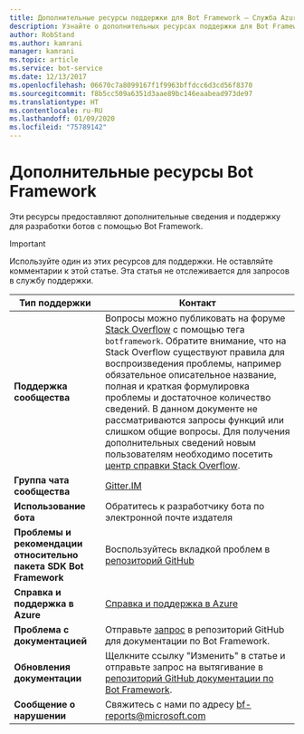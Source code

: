 ```yaml
---
title: Дополнительные ресурсы поддержки для Bot Framework — Служба Azure Bot
description: Узнайте о дополнительных ресурсах поддержки для Bot Framework.
author: RobStand
ms.author: kamrani
manager: kamrani
ms.topic: article
ms.service: bot-service
ms.date: 12/13/2017
ms.openlocfilehash: 06670c7a8099167f1f9963bffdcc6d3cd56f8370
ms.sourcegitcommit: f8b5cc509a6351d3aae89bc146eaabead973de97
ms.translationtype: HT
ms.contentlocale: ru-RU
ms.lasthandoff: 01/09/2020
ms.locfileid: "75789142"
---
```

# <a name="bot-framework-additional-resources"></a>Дополнительные ресурсы Bot Framework

Эти ресурсы предоставляют дополнительные сведения и поддержку для разработки ботов с помощью Bot Framework.

> [!IMPORTANT]
> Используйте один из этих ресурсов для поддержки. Не оставляйте комментарии к этой статье. Эта статья не отслеживается для запросов в службу поддержки.

|            <strong>Тип поддержки</strong>            |                                                                                                                                                                                                                                     <strong>Контакт</strong>                                                                                                                                                                                                                                      |
|-----------------------------------------------------|---------------------------------------------------------------------------------------------------------------------------------------------------------------------------------------------------------------------------------------------------------------------------------------------------------------------------------------------------------------------------------------------------------------------------------------------------------------------------------------------------|
|         <strong>Поддержка сообщества</strong>          | Вопросы можно публиковать на форуме [Stack Overflow](https://stackoverflow.com/questions/tagged/botframework) с помощью тега `botframework`. Обратите внимание, что на Stack Overflow существуют правила для воспроизведения проблемы, например обязательное описательное название, полная и краткая формулировка проблемы и достаточное количество сведений. В данном документе не рассматриваются запросы функций или слишком общие вопросы. Для получения дополнительных сведений новым пользователям необходимо посетить [центр справки Stack Overflow](https://stackoverflow.com/help/how-to-ask). |
|        <strong>Группа чата сообщества</strong>        |                                                                                                                                                                                                                        [Gitter.IM](https://gitter.im/Microsoft/BotBuilder)                                                                                                                                                                                                                        |
|            <strong>Использование бота</strong>             |                                                                                                                                                                                                                    Обратитесь к разработчику бота по электронной почте издателя                                                                                                                                                                                                                     |
| <strong>Проблемы и рекомендации относительно пакета SDK Bot Framework</strong> |                                                                                                                                                                                           Воспользуйтесь вкладкой проблем в <a href="https://aka.ms/v4-botbuilder-repo" target="_blank">репозиторий GitHub</a>                                                                                                                                                                                            |
| <strong>Справка и поддержка в Azure</strong>             |                                                                     <a href="https://ms.portal.azure.com/#blade/Microsoft_Azure_Support/HelpAndSupportBlade/overview">Справка и поддержка в Azure</a>                                                                                                                                                            |
|        <strong>Проблема с документацией</strong>        |                                                                                                                                                                     Отправьте <a href="https://github.com/MicrosoftDocs/bot-framework-docs/issues" target="_blank">запрос</a> в репозиторий GitHub для документации по Bot Framework.                                                                                                                                                                      |
|       <strong>Обновления документации</strong>        |                                                                                                                                                   Щелкните ссылку "Изменить" в статье и отправьте запрос на вытягивание в <a href="https://github.com/MicrosoftDocs/bot-framework-docs" target="_blank">репозиторий GitHub документации по Bot Framework</a>.                                                                                                                                                   |
|          <strong>Сообщение о нарушении</strong>           |                                                                                                                                                                                                            Свяжитесь с нами по адресу [bf-reports@microsoft.com](mailto://bf-reports@microsoft.com)                                                                                                                                                                                                            |

